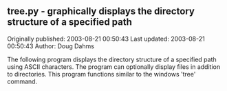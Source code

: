 ## tree.py - graphically displays the directory structure of a specified path

Originally published: 2003-08-21 00:50:43
Last updated: 2003-08-21 00:50:43
Author: Doug Dahms

The following program displays the directory structure of a specified path using ASCII characters. The program can optionally display files in addition to directories. This program functions similar to the windows 'tree' command.